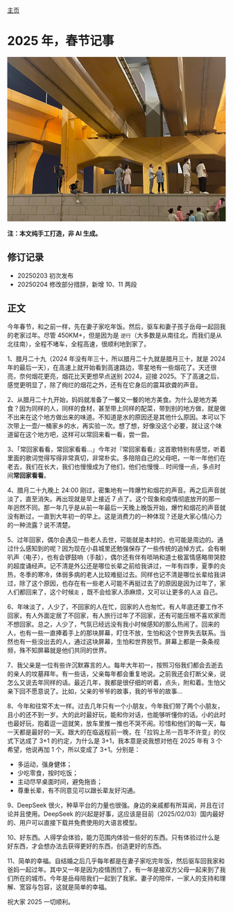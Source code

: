 [主页](/README.md)

# 2025 年，春节记事

![2025，春节记事](/Static/Pics/2025/20250203_2025春节记事_1.png)

**注：本文纯手工打造，非 AI 生成。**

## 修订记录
* 20250203 初次发布
* 20250204 修改部分措辞，新增 10、11 两段

## 正文

今年春节，和之前一样，先在妻子家吃年饭。然后，驱车和妻子孩子岳母一起回我的老家过年。尽管 450KM+，但是因为是 `逆行`（大多数是从南往北，而我们是从北往南），全程不堵车，全程高速，很顺利地到家了。

1、腊月二十九（2024 年没有年三十，所以腊月二十九就是腊月三十，就是 2024 年的最后一天），在高速上就开始看到高速路边，零星地有一些烟花了。天还很亮，奈何烟花更亮，烟花比天更想早点送别 2024，迎接 2025。下了高速之后，感觉更明显了，除了绚烂的烟花之外，还有在它身后的震耳欲聋的声音。

2、从腊月二十九开始，妈妈就准备了一餐又一餐的地方美食。为什么是地方美食？因为同样的人，同样的食材，甚至带上同样的配菜，带到别的地方做，就是做不出来在这个地方做出来的味道。不知道是水的原因还是其他什么原因。本可以下次带上一壶/一桶家乡的水，再实验一次。想了想，好像没这个必要，就让这个味道留在这个地方吧，这样可以常回来看一看，尝一尝。

3、「常回家看看，常回家看看...」今年对『常回家看看』这首歌特别有感觉，听着里面的歌词觉得写得非常真切，非常朴实。多陪陪自己的父母吧，一年一年他们在老去，我们在长大，我们也慢慢成为了他们，他们也慢慢... 时间慢一点，多点时间**常回家看看**。

4、腊月二十九晚上 24:00 刚过，密集地有一阵爆竹和烟花的声音。再之后声音就淡了，直至消失。再出现就是早上接近 7 点了。这个现象和疫情彻底放开的那一年迥然不同。那一年几乎是从前一年最后一天晚上晚饭开始，爆竹和烟花的声音就没有断过，一直到大年初一的早上。这是消费力的一种体现？还是大家心情/心力的一种流露？说不清楚。

5、过年回家，偶尔会遇见一些老人去世，可能就是本村的，也可能是周边的。通过什么感知到的呢？因为现在小县城里还勉强保存了一些传统的追悼方式，会有喇叭声（电子），也有会锣鼓响（手敲），偶尔还有伴有唢呐和道士极富情感略带哭腔的超度诵经声。记不清是外公还是哪位长辈之前给我讲过，一年有四季，夏季的炎热，冬季的寒冷，体弱多病的老人比较难挺过去。同样也记不清是哪位长辈给我讲过，除了这个原因，也存在有一些老人可能不再挺过去了的原因是因为过年了，家人们都回来了，这个时候`走` ，既不会给家人添麻烦，又可以让更多的人`送` 自己。

6、年味淡了，人少了，不回家的人在忙，回家的人也匆忙。有人年底还要工作不回家，有人外面定居了不回家，有人旅行过年了不回家，还有可能压根不喜欢家而不想回家。总之，人少了，气氛已经远没有我小时候感知的那么热闹了。回来的人，也有一些一直捧着手上的那块屏幕，盯住不放，生怕和这个世界失去联系。当然也有一些没出去的人，通过这块屏幕，生怕和世界脱节。屏幕上都是一条条视频，殊不知屏幕就是他们共同的世界。

7、我父亲是一位有些许沉默寡言的人。每年大年初一，按照习俗我们都会去逝去的亲人的坟墓拜年。有一些话，父亲每年都会重复地说。之前我还会打断父亲，说怎么又说去年同样的话。最近几年，我都是很仔细的听着，点头，附和着。生怕父亲下回不愿意说了。比如，父亲的爷爷的故事，我的爷爷的故事...

8、今年和往常不太一样。过去几年只有一个小朋友，今年我们带了两个小朋友，且小的还不到一岁。大的此时最好玩，能和你对话，也能够听懂你的话。小的此时也最好玩，抱着逗一逗就笑，放车里推一推也不哭不闹。珍惜和他们的每一天，每一天都是最好的一天。跟大的在临返程前一晚，在「拉钩上吊一百年不许变」的仪式下达成了 3+1 的约定，为什么是 3+1，我本意是说我想对他在 2025 年有 3 个希望，他说再加 1 个，所以变成了 3+1。分别是：

- 多运动，强身健体；
- 少吃零食，按时吃饭；
- 主动尽早桌面时间，避免拖沓；
- 尊重长辈，有不同意见可以跟长辈友好沟通。

9、DeepSeek 很火，种草平台的力量也很强。身边的亲戚都有所耳闻，并且在讨论并且使用。DeepSeek 的兴起是好事，这应该是目前（2025/02/03）国内最好的、用户可以直接下载并免费使用的大语言模型。

10、好东西。人得学会体验，能力范围内体验一些好的东西。只有体验过什么是好东西，才会想办法去获得更好的东西，创造更好的东西。

11、简单的幸福。自结婚之后几乎每年都是在妻子家吃完年饭，然后驱车回我家和爸妈一起过年。其中又一年是因为疫情困住了，有一年是接双方父母一起来到了我们所在的城市。今年是岳母陪我们一起到了我家。妻子的陪伴，一家人的支持和理解、宽容与包容，这就是简单的幸福。

祝大家 2025 一切顺利。

